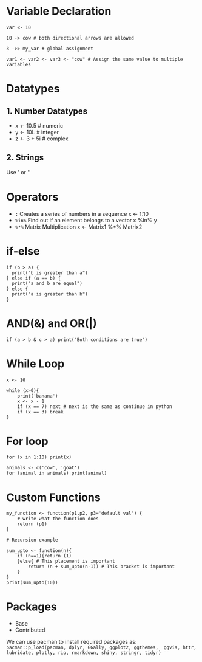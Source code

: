 # Variable Declaration
```
var <- 10

10 -> cow # both directional arrows are allowed

3 ->> my_var # global assignment

var1 <- var2 <- var3 <- "cow" # Assign the same value to multiple variables 
```

# Datatypes

## 1. Number Datatypes
- x <- 10.5   # numeric
- y <- 10L    # integer
- z <- 3 + 5i # complex

## 2. Strings
Use ' or ''


# Operators
- `:` Creates a series of numbers in a sequence	x <- 1:10
- `%in%`	Find out if an element belongs to a vector	x %in% y
- `%*%`	Matrix Multiplication	                    x <- Matrix1 %*% Matrix2

# if-else
```
if (b > a) {
  print("b is greater than a")
} else if (a == b) {
  print("a and b are equal")
} else {
  print("a is greater than b")
}
```

# AND(&) and OR(|)
```
if (a > b & c > a) print("Both conditions are true")
```

# While Loop
```
x <- 10

while (x>0){
    print('banana')
    x <- x - 1
    if (x == 7) next # next is the same as continue in python
    if (x == 3) break
}

```

# For loop
```
for (x in 1:10) print(x)

animals <- c('cow', 'goat')
for (animal in animals) print(animal)

```

# Custom Functions
```
my_function <- function(p1,p2, p3='default val') { 
    # write what the function does
    return (p1)
}

# Recursion example
```
```
sum_upto <- function(n){
    if (n==1){return (1)
    }else{ # This placement is important
        return (n + sum_upto(n-1)) # This bracket is important
    }
}
print(sum_upto(10))
```

# Packages
- Base
- Contributed

We can use pacman to install required packages as:
`pacman::p_load(pacman, dplyr, GGally, ggplot2, ggthemes,  ggvis, httr, lubridate, plotly, rio, rmarkdown, shiny, stringr, tidyr) `